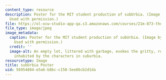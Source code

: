 ```yaml
---
content_type: resource
description: Poster for the MIT student production of subUrbia. (Image by Ashley Micks.
  Used with permission.)
file: https://ol-ocw-studio-app-qa.s3.amazonaws.com/courses/21m-873-theater-arts-topics-suburbia-january-iap-2008/56954804e5a6b8bcc1585ee86cb2d1da_21m-873iap08.jpg
file_type: image/jpeg
image_metadata:
  caption: Poster for the MIT student production of subUrbia. (Image by Ashley Micks.
    Used with permission.)
  credit: ''
  image-alt: An empty lot, littered with garbage, evokes the gritty, rundown environment
    inhabited by the characters in suburbia.
resourcetype: Image
title: subUrbia Poster
uid: 56954804-e5a6-b8bc-c158-5ee86cb2d1da
---
```

